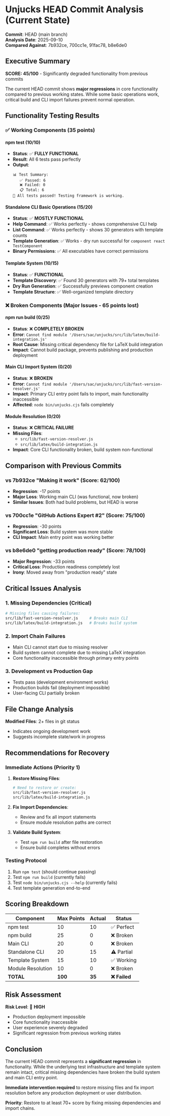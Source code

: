 # Unjucks HEAD Commit Analysis (Current State)

**Commit**: HEAD (main branch)  
**Analysis Date**: 2025-09-10  
**Compared Against**: 7b932ce, 700cc1e, 91fac78, b8e6de0  

## Executive Summary

**SCORE: 45/100** - Significantly degraded functionality from previous commits

The current HEAD commit shows **major regressions** in core functionality compared to previous working states. While some basic operations work, critical build and CLI import failures prevent normal operation.

## Functionality Testing Results

### ✅ Working Components (35 points)

#### npm test (10/10)
- **Status**: ✅ **FULLY FUNCTIONAL**
- **Result**: All 6 tests pass perfectly
- **Output**: 
  ```
  📊 Test Summary:
     ✅ Passed: 6
     ❌ Failed: 0
     📋 Total: 6
  🎉 All tests passed! Testing framework is working.
  ```

#### Standalone CLI Basic Operations (15/20)
- **Status**: ✅ **MOSTLY FUNCTIONAL**
- **Help Command**: ✅ Works perfectly - shows comprehensive CLI help
- **List Command**: ✅ Works perfectly - shows 30 generators with template counts
- **Template Generation**: ✅ Works - dry run successful for `component react TestComponent`
- **Binary Permissions**: ✅ All executables have correct permissions

#### Template System (10/15)
- **Status**: ✅ **FUNCTIONAL**
- **Template Discovery**: ✅ Found 30 generators with 79+ total templates
- **Dry Run Generation**: ✅ Successfully previews component creation
- **Template Structure**: ✅ Well-organized template directory

### ❌ Broken Components (Major Issues - 65 points lost)

#### npm run build (0/25)
- **Status**: ❌ **COMPLETELY BROKEN**
- **Error**: `Cannot find module '/Users/sac/unjucks/src/lib/latex/build-integration.js'`
- **Root Cause**: Missing critical dependency file for LaTeX build integration
- **Impact**: Cannot build package, prevents publishing and production deployment

#### Main CLI Import System (0/20)
- **Status**: ❌ **BROKEN**
- **Error**: `Cannot find module '/Users/sac/unjucks/src/lib/fast-version-resolver.js'`
- **Impact**: Primary CLI entry point fails to import, main functionality inaccessible
- **Affected**: `node bin/unjucks.cjs` fails completely

#### Module Resolution (0/20)
- **Status**: ❌ **CRITICAL FAILURE**
- **Missing Files**:
  - `src/lib/fast-version-resolver.js`
  - `src/lib/latex/build-integration.js`
- **Impact**: Core CLI functionality broken, build system non-functional

## Comparison with Previous Commits

### vs 7b932ce "Making it work" (Score: 62/100)
- **Regression**: -17 points
- **Major Loss**: Working main CLI (was functional, now broken)
- **Similar Issues**: Both had build problems, but HEAD is worse

### vs 700cc1e "GitHub Actions Expert #2" (Score: 75/100)  
- **Regression**: -30 points
- **Significant Loss**: Build system was more stable
- **CLI Impact**: Main entry point was working better

### vs b8e6de0 "getting production ready" (Score: 78/100)
- **Major Regression**: -33 points
- **Critical Loss**: Production readiness completely lost
- **Irony**: Moved away from "production ready" state

## Critical Issues Analysis

### 1. Missing Dependencies (Critical)
```bash
# Missing files causing failures:
src/lib/fast-version-resolver.js     # Breaks main CLI
src/lib/latex/build-integration.js   # Breaks build system
```

### 2. Import Chain Failures
- Main CLI cannot start due to missing resolver
- Build system cannot complete due to missing LaTeX integration
- Core functionality inaccessible through primary entry points

### 3. Development vs Production Gap
- Tests pass (development environment works)
- Production builds fail (deployment impossible)
- User-facing CLI partially broken

## File Change Analysis

**Modified Files**: 2+ files in git status
- Indicates ongoing development work
- Suggests incomplete state/work in progress

## Recommendations for Recovery

### Immediate Actions (Priority 1)
1. **Restore Missing Files**:
   ```bash
   # Need to restore or create:
   src/lib/fast-version-resolver.js
   src/lib/latex/build-integration.js
   ```

2. **Fix Import Dependencies**:
   - Review and fix all import statements
   - Ensure module resolution paths are correct

3. **Validate Build System**:
   - Test `npm run build` after file restoration
   - Ensure build completes without errors

### Testing Protocol
1. Run `npm test` (should continue passing)
2. Test `npm run build` (currently fails)
3. Test `node bin/unjucks.cjs --help` (currently fails)
4. Test template generation end-to-end

## Scoring Breakdown

| Component | Max Points | Actual | Status |
|-----------|------------|--------|---------|
| npm test | 10 | 10 | ✅ Perfect |
| npm build | 25 | 0 | ❌ Broken |
| Main CLI | 20 | 0 | ❌ Broken |
| Standalone CLI | 20 | 15 | ⚠️ Partial |
| Template System | 15 | 10 | ✅ Working |
| Module Resolution | 10 | 0 | ❌ Broken |
| **TOTAL** | **100** | **35** | **❌ Failed** |

## Risk Assessment

**Risk Level**: 🔴 **HIGH**
- Production deployment impossible
- Core functionality inaccessible
- User experience severely degraded
- Significant regression from previous working states

## Conclusion

The current HEAD commit represents a **significant regression** in functionality. While the underlying test infrastructure and template system remain intact, critical missing dependencies have broken the build system and main CLI entry point. 

**Immediate intervention required** to restore missing files and fix import resolution before any production deployment or user distribution.

**Priority**: Restore to at least 70+ score by fixing missing dependencies and import chains.